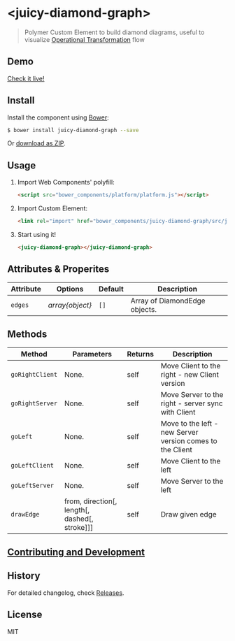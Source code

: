 # &lt;juicy-diamond-graph&gt;

> Polymer Custom Element to build diamond diagrams, useful to visualize [Operational Transformation](http://en.wikipedia.org/wiki/Operational_transformation) flow

## Demo

[Check it live!](http://Juicy.github.io/juicy-diamond-graph)

## Install

Install the component using [Bower](http://bower.io/):

```sh
$ bower install juicy-diamond-graph --save
```

Or [download as ZIP](https://github.com/Juicy/juicy-diamond-graph/archive/master.zip).

## Usage

1. Import Web Components' polyfill:

    ```html
    <script src="bower_components/platform/platform.js"></script>
    ```

2. Import Custom Element:

    ```html
    <link rel="import" href="bower_components/juicy-diamond-graph/src/juicy-diamond-graph.html">
    ```

3. Start using it!

    ```html
    <juicy-diamond-graph></juicy-diamond-graph>
    ```

## Attributes & Properites

Attribute | Options         | Default | Description
---       | ---             | ---     | ---
`edges`   | *array{object}* | `[]`    | Array of DiamondEdge objects.

## Methods

Method            | Parameters   | Returns | Description
---               | ---          | ---     | ---
`goRightClient`   | None.        | self    | Move Client to the right - new Client version
`goRightServer`   | None.        | self    | Move Server to the right - server sync with Client
`goLeft`          | None.        | self    | Move to the left - new Server version comes to the Client
`goLeftClient`    | None.        | self    | Move Client to the left
`goLeftServer`    | None.        | self    | Move Server to the left
`drawEdge`        | from, direction[, length[, dashed[, stroke]]] | self | Draw given edge

## [Contributing and Development](CONTRIBUTING.md)

## History

For detailed changelog, check [Releases](https://github.com/Juicy/juicy-diamond-graph/releases).

## License

MIT
